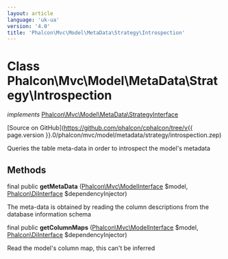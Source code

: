 ```yaml
---
layout: article
language: 'uk-ua'
version: '4.0'
title: 'Phalcon\Mvc\Model\MetaData\Strategy\Introspection'
---
```

# Class **Phalcon\Mvc\Model\MetaData\Strategy\Introspection**

*implements* [Phalcon\Mvc\Model\MetaData\StrategyInterface](Phalcon_Mvc_Model_MetaData_StrategyInterface)

[Source on GitHub](https://github.com/phalcon/cphalcon/tree/v{{ page.version }}.0/phalcon/mvc/model/metadata/strategy/introspection.zep)

Queries the table meta-data in order to introspect the model's metadata

## Methods

final public **getMetaData** ([Phalcon\Mvc\ModelInterface](Phalcon_Mvc_ModelInterface) $model, [Phalcon\DiInterface](Phalcon_DiInterface) $dependencyInjector)

The meta-data is obtained by reading the column descriptions from the database information schema

final public **getColumnMaps** ([Phalcon\Mvc\ModelInterface](Phalcon_Mvc_ModelInterface) $model, [Phalcon\DiInterface](Phalcon_DiInterface) $dependencyInjector)

Read the model's column map, this can't be inferred